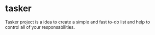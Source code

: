 # tasker
Tasker project is a idea to create a simple and fast to-do list and help to control all of your responsabilities.
